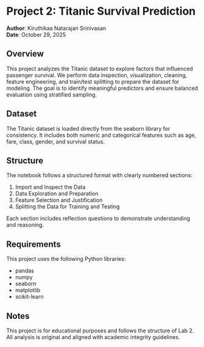 # Project 2: Titanic Survival Prediction

**Author**: Kiruthikaa Natarajan Srinivasan  
**Date**: October 29, 2025  

## Overview

This project analyzes the Titanic dataset to explore factors that influenced passenger survival. We perform data inspection, visualization, cleaning, feature engineering, and train/test splitting to prepare the dataset for modeling. The goal is to identify meaningful predictors and ensure balanced evaluation using stratified sampling.

## Dataset

The Titanic dataset is loaded directly from the seaborn library for consistency. It includes both numeric and categorical features such as age, fare, class, gender, and survival status.

## Structure

The notebook follows a structured format with clearly numbered sections:
1. Import and Inspect the Data  
2. Data Exploration and Preparation  
3. Feature Selection and Justification  
4. Splitting the Data for Training and Testing  

Each section includes reflection questions to demonstrate understanding and reasoning.

## Requirements

This project uses the following Python libraries:
- pandas
- numpy
- seaborn
- matplotlib
- scikit-learn

## Notes

This project is for educational purposes and follows the structure of Lab 2. All analysis is original and aligned with academic integrity guidelines.